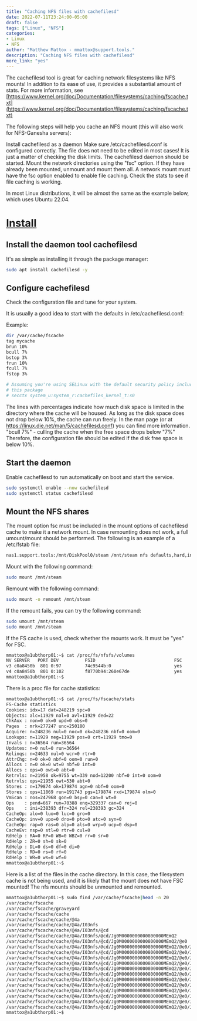 ```yaml
---
title: "Caching NFS files with cachefilesd"
date: 2022-07-11T23:24:00-05:00
draft: false
tags: ["Linux", "NFS"]
categories:
- Linux
- NFS
author: "Matthew Mattox - mmattox@support.tools."
description: "Caching NFS files with cachefilesd"
more_link: "yes"
---
```



The cachefilesd tool is great for caching network filesystems like NFS mounts! In addition to its ease of use, it provides a substantial amount of stats. For more information, see [https://www.kernel.org/doc/Documentation/filesystems/caching/fscache.txt](https://www.kernel.org/doc/Documentation/filesystems/caching/fscache.txt)

The following steps will help you cache an NFS mount (this will also work for NFS-Ganesha servers):

Install cachefilesd as a daemon
Make sure /etc/cachefilesd.conf is configured correctly. The file does not need to be edited in most cases! It is just a matter of checking the disk limits.
The cachefilesd daemon should be started.
Mount the network directories using the "fsc" option. If they have already been mounted, unmount and mount them all. A network mount must have the fsc option enabled to enable file caching.
Check the stats to see if file caching is working.

In most Linux distributions, it will be almost the same as the example below, which uses Ubuntu 22.04.

<!--more-->
# [Install](#install)

## Install the daemon tool cachefilesd

It's as simple as installing it through the package manager:

```bash
sudo apt install cachefilesd -y
```

## Configure cachefilesd
Check the configuration file and tune for your system.

It is usually a good idea to start with the defaults in /etc/cachefilesd.conf:

Example:
```bash
dir /var/cache/fscache
tag mycache
brun 10%
bcull 7%
bstop 3%
frun 10%
fcull 7%
fstop 3%

# Assuming you're using SELinux with the default security policy included in
# this package
# secctx system_u:system_r:cachefiles_kernel_t:s0
```

The lines with percentages indicate how much disk space is limited in the directory where the cache will be housed. As long as the disk space does not drop below 10%, the cache can run freely. In the man page (or at https://linux.die.net/man/5/cachefilesd.conf) you can find more information. "bcull 7%" - culling the cache when the free space drops below "7%"
Therefore, the configuration file should be edited if the disk free space is below 10%.

## Start the daemon
Enable cachefilesd to run automatically on boot and start the service.

```bash
sudo systemctl enable --now cachefilesd
sudo systemctl status cachefilesd
```

## Mount the NFS shares
The mount option fsc must be included in the mount options of cachefilesd cache to make it a network mount. In case remounting does not work, a full umount/mount should be performed. The following is an example of a /etc/fstab file:

```bash
nas1.support.tools:/mnt/DiskPool0/steam /mnt/steam nfs defaults,hard,intr,noexec,nosuid,_netdev,fsc,vers=4 0 0
```

Mount with the following command:
    
```bash
sudo mount /mnt/steam
```

Remount with the following command:
    
```bash
sudo mount -o remount /mnt/steam
```

If the remount fails, you can try the following command:
    
```bash
sudo umount /mnt/steam
sudo mount /mnt/steam
```

If the FS cache is used, check whether the mounts work. It must be "yes" for FSC.

```bash
mmattox@a1ubthorp01:~$ cat /proc/fs/nfsfs/volumes
NV SERVER   PORT DEV          FSID                              FSC
v3 c0a8450b  801 0:97         74c9544b:0                        yes
v4 c0a8450b  801 0:102        f8770b94:260e67de                 yes
mmattox@a1ubthorp01:~$ 
```

There is a proc file for cache statistics:

```bash
mmattox@a1ubthorp01:~$ cat /proc/fs/fscache/stats
FS-Cache statistics
Cookies: idx=17 dat=248219 spc=0
Objects: alc=11929 nal=0 avl=11929 ded=22
ChkAux : non=0 ok=0 upd=0 obs=0
Pages  : mrk=277247 unc=250180
Acquire: n=248236 nul=0 noc=0 ok=248236 nbf=0 oom=0
Lookups: n=11929 neg=11929 pos=0 crt=11929 tmo=0
Invals : n=36564 run=36564
Updates: n=0 nul=0 run=36564
Relinqs: n=24633 nul=0 wcr=0 rtr=0
AttrChg: n=0 ok=0 nbf=0 oom=0 run=0
Allocs : n=0 ok=0 wt=0 nbf=0 int=0
Allocs : ops=0 owt=0 abt=0
Retrvls: n=21958 ok=9755 wt=339 nod=12200 nbf=0 int=0 oom=0
Retrvls: ops=21955 owt=530 abt=0
Stores : n=179874 ok=179874 agn=0 nbf=0 oom=0
Stores : ops=11869 run=191743 pgs=179874 rxd=179874 olm=0
VmScan : nos=247968 gon=0 bsy=0 can=0 wt=0
Ops    : pend=667 run=70388 enq=329337 can=0 rej=0
Ops    : ini=238393 dfr=324 rel=238393 gc=324
CacheOp: alo=0 luo=0 luc=0 gro=0
CacheOp: inv=0 upo=0 dro=0 pto=0 atc=0 syn=0
CacheOp: rap=0 ras=0 alp=0 als=0 wrp=0 ucp=0 dsp=0
CacheEv: nsp=0 stl=0 rtr=0 cul=0
RdHelp : RA=0 RP=0 WB=0 WBZ=0 rr=0 sr=0
RdHelp : ZR=0 sh=0 sk=0
RdHelp : DL=0 ds=0 df=0 di=0
RdHelp : RD=0 rs=0 rf=0
RdHelp : WR=0 ws=0 wf=0
mmattox@a1ubthorp01:~$ 
```

Here is a list of the files in the cache directory. In this case, the filesystem cache is not being used, and it is likely that the mount does not have FSC mounted! The nfs mounts should be unmounted and remounted.

```bash
mmattox@a1ubthorp01:~$ sudo find /var/cache/fscache|head -n 20
/var/cache/fscache
/var/cache/fscache/graveyard
/var/cache/fscache/cache
/var/cache/fscache/cache/@4a
/var/cache/fscache/cache/@4a/I03nfs
/var/cache/fscache/cache/@4a/I03nfs/@cd
/var/cache/fscache/cache/@4a/I03nfs/@cd/Jg0M0000000000800000MEmQ2
/var/cache/fscache/cache/@4a/I03nfs/@cd/Jg0M0000000000800000MEmQ2/@e0
/var/cache/fscache/cache/@4a/I03nfs/@cd/Jg0M0000000000800000MEmQ2/@e0/J1100000000000I4l9j70000000000000000M000000w0000020wX2000oG300Mk7000CW0000000040000g000000000
/var/cache/fscache/cache/@4a/I03nfs/@cd/Jg0M0000000000800000MEmQ2/@e0/J1100000000000I4l9j70000000000000000M000000w0000020wX2000oG300Mk7000CW0000000040000g000000000/@2c
/var/cache/fscache/cache/@4a/I03nfs/@cd/Jg0M0000000000800000MEmQ2/@e0/J1100000000000I4l9j70000000000000000M000000w0000020wX2000oG300Mk7000CW0000000040000g000000000/@2c/Es0MikBctuH-OkH00a3100000vmoJ000000000000
/var/cache/fscache/cache/@4a/I03nfs/@cd/Jg0M0000000000800000MEmQ2/@e0/J1100000000000I4l9j70000000000000000M000000w0000020wX2000oG300Mk7000CW0000000040000g000000000/@2c/Es0MikBctuH-OkH00qf000000smoJ000000000000
/var/cache/fscache/cache/@4a/I03nfs/@cd/Jg0M0000000000800000MEmQ2/@e0/J1100000000000I4l9j70000000000000000M000000w0000020wX2000oG300Mk7000CW0000000040000g000000000/@2c/Es0MikBctuH-OkH0057100000zmoJ000000000000
/var/cache/fscache/cache/@4a/I03nfs/@cd/Jg0M0000000000800000MEmQ2/@e0/J1100000000000I4l9j70000000000000000M000000w0000020wX2000oG300Mk7000CW0000000040000g000000000/@2c/Es0MikBctuH-OkH00Na200000CmoJ000000000000
/var/cache/fscache/cache/@4a/I03nfs/@cd/Jg0M0000000000800000MEmQ2/@e0/J1100000000000I4l9j70000000000000000M000000w0000020wX2000oG300Mk7000CW0000000040000g000000000/@2c/Es0MikBctuH-OkH00_U600000dnoJ000000000000
/var/cache/fscache/cache/@4a/I03nfs/@cd/Jg0M0000000000800000MEmQ2/@e0/J1100000000000I4l9j70000000000000000M000000w0000020wX2000oG300Mk7000CW0000000040000g000000000/@2c/Es0MikBctuH-OkH00CG200000FmoJ000000000000
/var/cache/fscache/cache/@4a/I03nfs/@cd/Jg0M0000000000800000MEmQ2/@e0/J1100000000000I4l9j70000000000000000M000000w0000020wX2000oG300Mk7000CW0000000040000g000000000/@2c/Es0MikBctuH-OkH00IF4000003noJ000000000000
/var/cache/fscache/cache/@4a/I03nfs/@cd/Jg0M0000000000800000MEmQ2/@e0/J1100000000000I4l9j70000000000000000M000000w0000020wX2000oG300Mk7000CW0000000040000g000000000/@2c/Es0MikBctuH-OkH00rB5000005noJ000000000000
/var/cache/fscache/cache/@4a/I03nfs/@cd/Jg0M0000000000800000MEmQ2/@e0/J1100000000000I4l9j70000000000000000M000000w0000020wX2000oG300Mk7000CW0000000040000g000000000/@2c/Es0MikBctuH-OkH00uJ5000000noJ000000000000
/var/cache/fscache/cache/@4a/I03nfs/@cd/Jg0M0000000000800000MEmQ2/@e0/J1100000000000I4l9j70000000000000000M000000w0000020wX2000oG300Mk7000CW0000000040000g000000000/@2c/Es0MikBctuH-OkH00i96000005noJ000000000000
mmattox@a1ubthorp01:~$ 
```